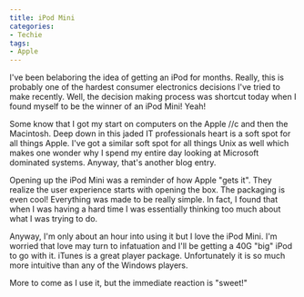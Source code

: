 ```yaml
---
title: iPod Mini
categories:
- Techie
tags:
- Apple
---
```


I've been belaboring the idea of getting an iPod for months. Really, this is probably one of the hardest consumer electronics decisions I've tried to make recently. Well, the decision making process was shortcut today when I found myself to be the winner of an iPod Mini! Yeah!

Some know that I got my start on computers on the Apple //c and then the Macintosh. Deep down in this jaded IT professionals heart is a soft spot for all things Apple. I've got a similar soft spot for all things Unix as well which makes one wonder why I spend my entire day looking at Microsoft dominated systems. Anyway, that's another blog entry.

Opening up the iPod Mini was a reminder of how Apple "gets it". They realize the user experience starts with opening the box. The packaging is even cool! Everything was made to be really simple. In fact, I found that when I was having a hard time I was essentially thinking too much about what I was trying to do.

Anyway, I'm only about an hour into using it but I love the iPod Mini. I'm worried that love may turn to infatuation and I'll be getting a 40G "big" iPod to go with it. iTunes is a great player package. Unfortunately it is so much more intuitive than any of the Windows players.

More to come as I use it, but the immediate reaction is "sweet!"
